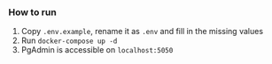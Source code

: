 ### How to run

1. Copy `.env.example`, rename it as `.env` and fill in the missing values
2. Run `docker-compose up -d`
3. PgAdmin is accessible on `localhost:5050`
